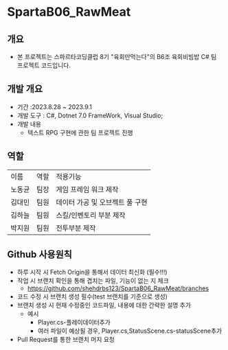 # SpartaB06_RawMeat

## 개요
- 본 프로젝트는 스파르타코딩클럽 8기 "육회만먹는다"의 B6조 육회비빔밥 C# 팀 프로젝트 코드입니다.


## 개발 개요
- 기간 :2023.8.28 ~ 2023.9.1
- 개발 도구 : C#, Dotnet 7.0 FrameWork, Visual Studio;
- 개발 내용 
  - 텍스트 RPG 구현에 관한 팀 프로젝트 진행


## 역할

<table>
<tr>
  <td>이름</td><td>역할</td><td>적용기능</td>
</tr>
<tr>
  <td>노동균</td><td>팀장</td>
  <td>
  게임 프레임 워크 제작
  </td>
</tr>
<tr>
  <td>김대민</td><td>팀원</td>
  <td>
  데이터 가공 및 오브젝트 풀 구현
  </td>
</tr>
<tr>
  <td>김하늘</td><td>팀원</td>
  <td>
  스킬/인벤토리 부분 제작
  </td>
</tr>
<tr>
  <td>박지원</td><td>팀원</td>
  <td>
  전투부분 제작
  </td>
</tr>
</table>


## Github 사용원칙
- 하루 시작 시 Fetch Origin을 통해서 데이터 최신화 (필수!!!)
- 작업 시 브랜치 확인을 통해 겹치는 파일, 기능이 없는 지 체크 
  - https://github.com/shehdrbs123/SpartaB06_RawMeat/branches
- 코드 수정 시 브랜치 생성 필수(test 브랜치를 기준으로 생성)
- 브랜치 생성 시 현재 수정중인 코드파일, 내용에 대한 간략한 설명 추가
  - 예시
    - Player.cs-플레이데이터추가
    - 여러 파일이 예상될 경우, Player.cs,StatusScene.cs-statusScene추가 
- Pull Request를 통한 브랜치 머지 요청
